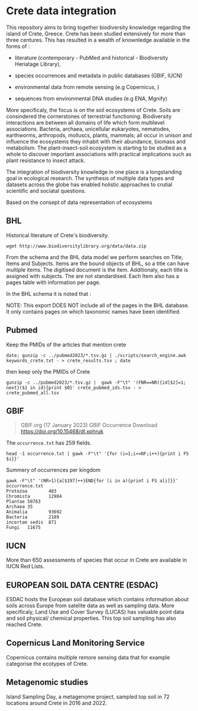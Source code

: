 # Crete data integration

This repository aims to bring together biodiversity knowledge regarding 
the island of Crete, Greece. Crete has been studied extensively for more 
than three centures. This has resulted in a wealth of knownledge available 
in the forms of :

* literature (contemporary - PubMed and historical - Biodiversity Heriatage Library),

* species occurrences and metadata in public databases (GBIF, IUCN)

* environmental data from remote sensing (e.g Copernicus, )

* sequences from environmental DNA studies (e.g ENA, Mgnify)

More specificaly, the focus is on the soil ecosystems of Crete.
Soils are consindered the cornerstones of terrestrial functioning.
Biodiversity interactions are between all domains of life which form
multilevel associations. Bacteria, archaea, unicellular eukaryotes, nematodes,
earthworms, arthropods, molluscs, plants, mammals; all occur in unison and 
influence the ecosystems they inhabit with their abundance, biomass and metabolism.
The plant-insect-soil ecosystem is starting to be studied as a whole to discover
important associations with practical implications such as plant resistance 
to insect attack.

The integration of biodiversity knowledge in one place is a longstanding
goal in ecological research. The synthesis of multiple data types and datasets across the globe has enabled 
holistic approaches to crutial scientific and sociatal questions.

Based on the consept of data representation of ecosystems 

## BHL

Historical literature of Crete's biodiversity.

```
wget http://www.biodiversitylibrary.org/data/data.zip
```
From the schema and the BHL data model we perform searches on Title, Items and Subjects. Items are the bound objects of BHL, so a title can have multiple items. The digitised document is the item. Additionaly, each title is assigned with subjects. The are not standardised. Each Item also has a pages table with information per page.

In the BHL schema it is noted that :

NOTE: This export DOES NOT include all of the pages in the BHL database. It only contains pages on which taxonomic names have been identified.

## Pubmed

Keep the PMIDs of the articles that mention crete

```
date; gunzip -c ../pubmed2023/*.tsv.gz | ./scripts/search_engine.awk keywords_crete.txt - > crete_results.tsv ; date 
```

then keep only the PMIDs of Crete

```
gunzip -c ../pubmed2023/*.tsv.gz |  gawk -F"\t" '(FNR==NR){id[$2]=1; next}($1 in id){print $0}' crete_pubmed_ids.tsv - > crete_pubmed_all.tsv
```

## GBIF

> GBIF.org (17 January 2023) GBIF Occurrence Download  https://doi.org/10.15468/dl.xphruk

The `occurrence.txt` has 259 fields. 

```
head -1 occurrence.txt | gawk -F"\t" '{for (i=1;i<=NF;i++){print i FS $i}}' 
```

Summery of occurrences per kingdom
```
gawk -F"\t" '(NR>1){a[$197]++}END{for (i in a){print i FS a[i]}}' occurrence.txt
Protozoa        483
Chromista       12984
Plantae 50763
Archaea 35
Animalia        93692
Bacteria        2189
incertae sedis  871
Fungi   11675
```

## IUCN

More than 650 assessments of species that occur in Crete are available in IUCN Red Lists.

## EUROPEAN SOIL DATA CENTRE (ESDAC)

ESDAC hosts the European soil database which contains information about soils across
Europe from satelite data as well as sampling data. More specificaly, Land Use and Cover 
Survey (LUCAS) has valuable point data and soil physical/ chemical properties. This 
top soil sampling has also reached Crete.

## Copernicus Land Monitoring Service

Copernicus contains multiple remore sensing data that for example categorise the 
ecotypes of Crete.

## Metagenomic studies

Island Sampling Day, a metagenome project, sampled top soil in 72 locations around Crete
in 2016 and 2022.
